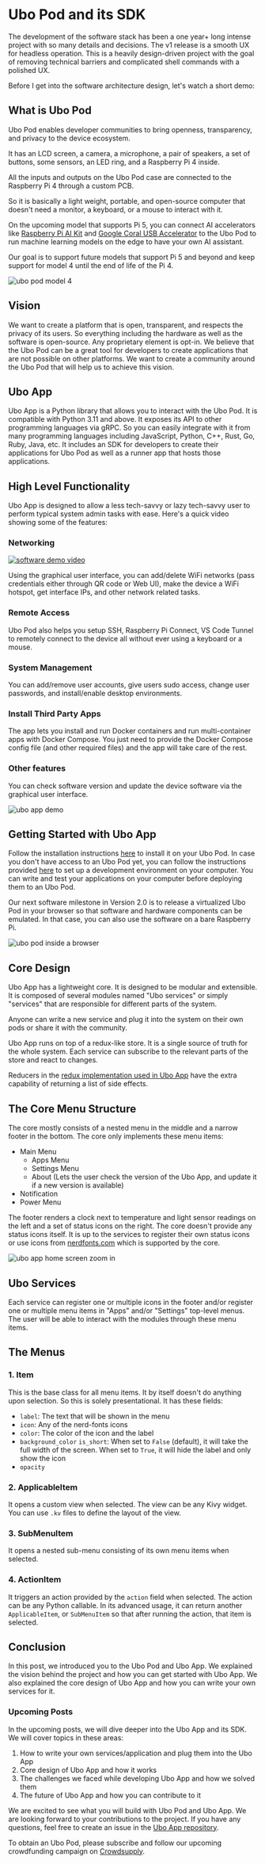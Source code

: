 # Ubo Pod and its SDK

The development of the software stack has been a one year+ long intense project with so many details and decisions. The v1 release is a smooth UX for headless operation. This is a heavily design-driven project with the goal of removing technical barriers and complicated shell commands with a polished UX.

Before I get into the software architecture design, let's watch a short demo:

## What is Ubo Pod

Ubo Pod enables developer communities to bring openness, transparency, and privacy to the device ecosystem.

It has an LCD screen, a camera, a microphone, a pair of speakers, a set of buttons, some sensors, an LED ring, and a Raspberry Pi 4 inside.

All the inputs and outputs on the Ubo Pod case are connected to the Raspberry Pi 4 through a custom PCB.

So it is basically a light weight, portable, and open-source computer that doesn't need a monitor, a keyboard, or a mouse to interact with it.

On the upcoming model that supports Pi 5, you can connect AI accelerators like [Raspberry Pi AI Kit](https://www.raspberrypi.com/news/raspberry-pi-ai-kit-available-now-at-70/) and [Google Coral USB Accelerator](https://coral.ai/products/accelerator) to the Ubo Pod to run machine learning models on the edge to have your own AI assistant.

Our goal is to support future models that support Pi 5 and beyond and keep support for model 4 until the end of life of the Pi 4.

![ubo pod model 4](./assets/imgs/ubo-pod.jpg)

## Vision

We want to create a platform that is open, transparent, and respects the privacy of its users. So everything including the hardware as well as the software is open-source. Any proprietary element is opt-in. We believe that the Ubo Pod can be a great tool for developers to create applications that are not possible on other platforms. We want to create a community around the Ubo Pod that will help us to achieve this vision.

## Ubo App

Ubo App is a Python library that allows you to interact with the Ubo Pod. It is compatible with Python 3.11 and above. It exposes its API to other programming languages via gRPC. So you can easily integrate with it from many programming languages including JavaScript, Python, C++, Rust, Go, Ruby, Java, etc. It includes an SDK for developers to create their applications for Ubo Pod as well as a runner app that hosts those applications.

## High Level Functionality

Ubo App is designed to allow a less tech-savvy or lazy tech-savvy user to perform typical system admin tasks with ease. Here's a quick video showing some of the features:

### Networking
[![software demo video](https://img.youtube.com/vi/rfOTZ1uKssQ/0.jpg)](https://www.youtube.com/watch?v=rfOTZ1uKssQ)

Using the graphical user interface, you can add/delete WiFi networks (pass credentials either through QR code or Web UI), make the device a WiFi hotspot, get interface IPs, and other network related tasks.

### Remote Access

Ubo Pod also helps you setup SSH, Raspberry Pi Connect, VS Code Tunnel to remotely connect to the device all without ever using a keyboard or a mouse.

### System Management

You can add/remove user accounts, give users sudo access, change user passwords, and install/enable desktop environments.

### Install Third Party Apps

The app lets you install and run Docker containers and run multi-container apps with Docker Compose. You just need to provide the Docker Compose config file (and other required files) and the app will take care of the rest.

### Other features

You can check software version and update the device software via the graphical user interface.

![ubo app demo](./assets/imgs/ubo-docker.jpg)

## Getting Started with Ubo App

Follow the installation instructions [here](https://github.com/ubopod/ubo_app#-installation) to install it on your Ubo Pod. In case you don't have access to an Ubo Pod yet, you can follow the instructions provided [here](https://github.com/ubopod/ubo_app#development) to set up a development environment on your computer. You can write and test your applications on your computer before deploying them to an Ubo Pod.

Our next software milestone in Version 2.0 is to release a virtualized Ubo Pod in your browser so that software and hardware components can be emulated. In that case, you can also use the software on a bare Raspberry Pi.

![ubo pod inside a browser](./assets/imgs/virtual-ubo.png)

## Core Design

Ubo App has a lightweight core. It is designed to be modular and extensible. It is composed of several modules named "Ubo services" or simply "services" that are responsible for different parts of the system.

Anyone can write a new service and plug it into the system on their own pods or share it with the community.

Ubo App runs on top of a redux-like store. It is a single source of truth for the whole system. Each service can subscribe to the relevant parts of the store and react to changes.

Reducers in the [redux implementation used in Ubo App](https://github.com/sassanh/python-redux) have the extra capability of returning a list of side effects.

## The Core Menu Structure

The core mostly consists of a nested menu in the middle and a narrow footer in the bottom. The core only implements these menu items:

- Main Menu
  - Apps Menu
  - Settings Menu
  - About (Lets the user check the version of the Ubo App, and update it if a new version is available)
- Notification
- Power Menu

The footer renders a clock next to temperature and light sensor readings on the left and a set of status icons on the right. The core doesn't provide any status icons itself. It is up to the services to register their own status icons or use icons from [nerdfonts.com](https://www.nerdfonts.com/) which is supported by the core.

![ubo app home screen zoom in](./assets/imgs/ubo-app.png)

## Ubo Services

Each service can register one or multiple icons in the footer and/or register one or multiple menu items in "Apps" and/or "Settings" top-level menus. The user will be able to interact with the modules through these menu items.

## The Menus

### 1. Item

This is the base class for all menu items. It by itself doesn't do anything upon selection. So this is solely presentational. It has these fields:

- `label`: The text that will be shown in the menu
- `icon`: Any of the nerd-fonts icons
- `color`: The color of the icon and the label
- `background_color`
 `is_short`: When set to `False` (default), it will take the full width of the screen. When set to `True`, it will hide the label and only show the icon
- `opacity`

### 2. ApplicableItem

It opens a custom view when selected. The view can be any Kivy widget. You can use `.kv` files to define the layout of the view.

### 3. SubMenuItem

It opens a nested sub-menu consisting of its own menu items when selected.

### 4. ActionItem

It triggers an action provided by the `action` field when selected. The action can be any Python callable. In its advanced usage, it can return another `ApplicableItem`, or `SubMenuItem` so that after running the action, that item is selected.

## Conclusion

In this post, we introduced you to the Ubo Pod and Ubo App. We explained the vision behind the project and how you can get started with Ubo App. We also explained the core design of Ubo App and how you can write your own services for it.

### Upcoming Posts

In the upcoming posts, we will dive deeper into the Ubo App and its SDK. We will cover topics in these areas:

1. How to write your own services/application and plug them into the Ubo App
2. Core design of Ubo App and how it works
3. The challenges we faced while developing Ubo App and how we solved them
4. The future of Ubo App and how you can contribute to it

We are excited to see what you will build with Ubo Pod and Ubo App. We are looking forward to your contributions to the project. If you have any questions, feel free to create an issue in the [Ubo App repository](https://github.com/ubopod/ubo_app/issues/new).

To obtain an Ubo Pod, please subscribe and follow our upcoming crowdfunding campaign on [Crowdsupply](https://www.crowdsupply.com/ubo-technology/ubo-pod).
